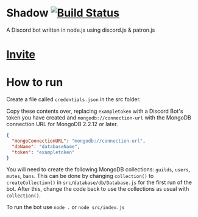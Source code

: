 # Shadow [![Build Status](https://github.com/FozzieHi/Shadow/workflows/CI/badge.svg)](https://github.com/FozzieHi/Shadow/actions)
A Discord bot written in node.js using discord.js &amp; patron.js

# [Invite](https://shdw.cc)

# How to run
Create a file called `credentials.json` in the src folder.

Copy these contents over, replacing `exampletoken` with a Discord Bot's token you have created and `mongodb://connection-url` with the MongoDB connection URL for MongoDB 2.2.12 or later.
```json
{
  "mongoConnectionURL": "mongodb://connection-url",
  "dbName": "databaseName",
  "token": "exampletoken"
}
```

You will need to create the following MongoDB collections: `guilds`, `users`, `mutes`, `bans`. This can be done by changing `collection()` to `createCollection()` in `src/database/db/Database.js` for the first run of the bot. After this, change the code back to use the collections as usual with `collection()`.

To run the bot use `node .` or `node src/index.js`
